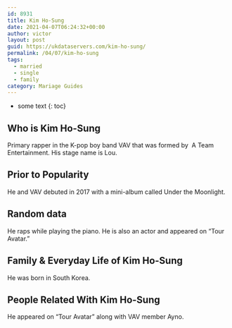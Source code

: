 ```yaml
---
id: 8931
title: Kim Ho-Sung
date: 2021-04-07T06:24:32+00:00
author: victor
layout: post
guid: https://ukdataservers.com/kim-ho-sung/
permalink: /04/07/kim-ho-sung  
tags:
  - married
  - single
  - family
category: Mariage Guides
---
```


* some text
{: toc}


## Who is Kim Ho-Sung



Primary rapper in the K-pop boy band VAV that was formed by  A Team Entertainment. His stage name is Lou.

                
                
                
## Prior to Popularity



He and VAV debuted in 2017 with a mini-album called Under the Moonlight.

                
                
                
## Random data



He raps while playing the piano. He is also an actor and appeared on &#8220;Tour Avatar.&#8221;

                
                
                
## Family & Everyday Life of Kim Ho-Sung



He was born in South Korea.

                
                
                
## People Related With Kim Ho-Sung



He appeared on &#8220;Tour Avatar&#8221; along with VAV member Ayno.

                
              
            
          
          
          
